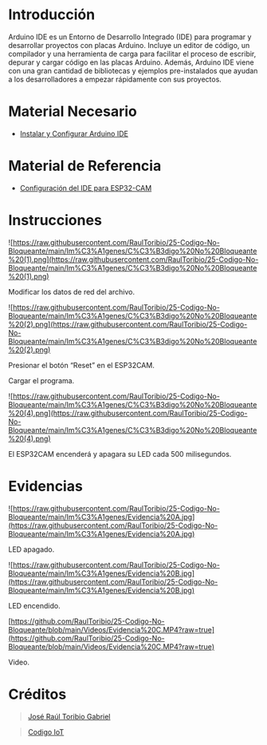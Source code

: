 # Introducción

Arduino IDE es un Entorno de Desarrollo Integrado (IDE) para programar y desarrollar proyectos con placas Arduino. Incluye un editor de código, un compilador y una herramienta de carga para facilitar el proceso de escribir, depurar y cargar código en las placas Arduino. Además, Arduino IDE viene con una gran cantidad de bibliotecas y ejemplos pre-instalados que ayudan a los desarrolladores a empezar rápidamente con sus proyectos.

# Material Necesario

- [Instalar y Configurar Arduino IDE](https://github.com/RaulToribio/23-Instalar-y-Configurar-Arduino-IDE)

# Material de Referencia

- [Configuración del IDE para ESP32-CAM](https://edu.codigoiot.com/course/view.php?id=850)

# Instrucciones

![https://raw.githubusercontent.com/RaulToribio/25-Codigo-No-Bloqueante/main/Im%C3%A1genes/C%C3%B3digo%20No%20Bloqueante%20(1).png](https://raw.githubusercontent.com/RaulToribio/25-Codigo-No-Bloqueante/main/Im%C3%A1genes/C%C3%B3digo%20No%20Bloqueante%20(1).png)

Modificar los datos de red del archivo.

![https://raw.githubusercontent.com/RaulToribio/25-Codigo-No-Bloqueante/main/Im%C3%A1genes/C%C3%B3digo%20No%20Bloqueante%20(2).png](https://raw.githubusercontent.com/RaulToribio/25-Codigo-No-Bloqueante/main/Im%C3%A1genes/C%C3%B3digo%20No%20Bloqueante%20(2).png)

Presionar el botón “Reset” en el ESP32CAM.

Cargar el programa.

![https://raw.githubusercontent.com/RaulToribio/25-Codigo-No-Bloqueante/main/Im%C3%A1genes/C%C3%B3digo%20No%20Bloqueante%20(4).png](https://raw.githubusercontent.com/RaulToribio/25-Codigo-No-Bloqueante/main/Im%C3%A1genes/C%C3%B3digo%20No%20Bloqueante%20(4).png)

El ESP32CAM encenderá y apagara su LED cada 500 milisegundos.

# Evidencias

![https://raw.githubusercontent.com/RaulToribio/25-Codigo-No-Bloqueante/main/Im%C3%A1genes/Evidencia%20A.jpg](https://raw.githubusercontent.com/RaulToribio/25-Codigo-No-Bloqueante/main/Im%C3%A1genes/Evidencia%20A.jpg)

LED apagado.

![https://raw.githubusercontent.com/RaulToribio/25-Codigo-No-Bloqueante/main/Im%C3%A1genes/Evidencia%20B.jpg](https://raw.githubusercontent.com/RaulToribio/25-Codigo-No-Bloqueante/main/Im%C3%A1genes/Evidencia%20B.jpg)

LED encendido.

[https://github.com/RaulToribio/25-Codigo-No-Bloqueante/blob/main/Videos/Evidencia%20C.MP4?raw=true](https://github.com/RaulToribio/25-Codigo-No-Bloqueante/blob/main/Videos/Evidencia%20C.MP4?raw=true)

Video.

# Créditos

> [José Raúl Toribio Gabriel](https://github.com/RaulToribio)
> 

> [Codigo IoT](https://github.com/codigo-iot)
>
